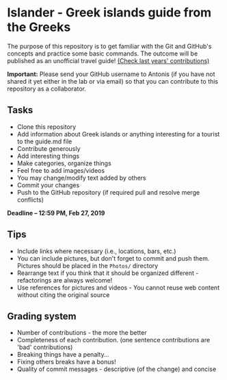 # Islander - Greek islands guide from the Greeks

The purpose of this repository is to get familiar with the Git and GitHub's concepts and practice some basic commands.
The outcome will be published as an unofficial travel guide! [(Check last years' contributions)](http://www.tusharma.in/athens/taksidiotis-athens-travel-guide-by-the-greeks/)

**Important:** Please send your GitHub username to Antonis (if you have not shared it yet either in the lab or via email) so that you can contribute to this repository as a collaborator.

## Tasks
- Clone this repository
- Add information about Greek islands or anything interesting for a tourist to the guide.md file
- Contribute generously
- Add interesting things
- Make categories, organize things
- Feel free to add images/videos
- You may change/modify text added by others
- Commit your changes
- Push to the GitHub repository (if required pull and resolve merge conflicts)

**Deadline – 12:59 PM, Feb 27, 2019** 

## Tips
- Include links where necessary (i.e., locations, bars, etc.)
- You can include pictures, but don't forget to commit and push them. Pictures should be placed in the ```Photos/``` directory
- Rearrange text if you think that it should be organized different - refactorings are always welcome!
- Use references for pictures and videos - You cannot reuse web content without citing the original source

## Grading system
- Number of contributions - the more the better
- Completeness of each contribution. (one sentence contributions are 'bad' contributions)
- Breaking things have a penalty...
- Fixing others breaks have a bonus!
- Quality of commit messages - descriptive (of the change) and concise
